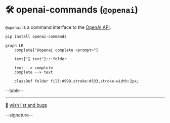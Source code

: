 # 🛠️ openai-commands (`@openai`)

`@openai` is a command interface to the [OpenAI API](https://beta.openai.com/docs/introduction).

```bash
pip install openai-commands
```

```mermaid
graph LR
    complete["@openai complete <prompt>"]

    text["📜 text"]:::folder

    text --> complete
    complete --> text

    classDef folder fill:#999,stroke:#333,stroke-width:2px;
```


--table--

---

🎁 [wish list and bugs](https://github.com/kamangir/openai-commands/issues/13)

--signature--